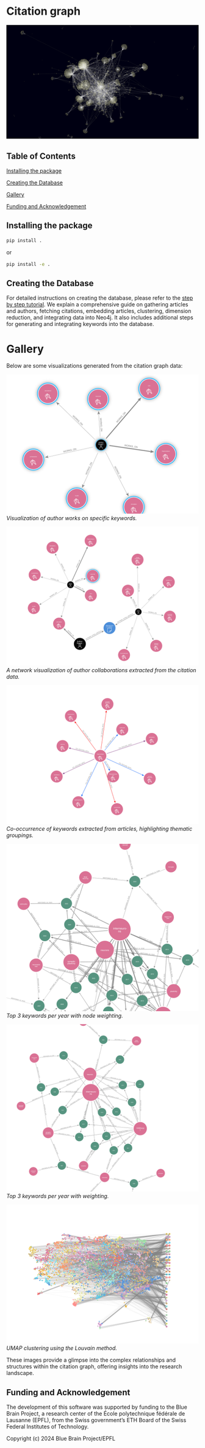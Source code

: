 # Citation graph

![3D Force Graph](images/force_3d_graph.png)

## Table of Contents

[Installing the package](#installing-the-package)

[Creating the Database](#creating-the-database)

[Gallery](#gallery)

[Funding and Acknowledgement](#funding-and-acknowledgement)


## Installing the package

```bash
pip install .
```

or

```bash
pip install -e .
```

## Creating the Database 

For detailed instructions on creating the database, please refer to the [step by step tutorial](src/citations/scripts/README.md). We explain a comprehensive guide on gathering articles and authors, fetching citations, embedding articles, clustering, dimension reduction, and integrating data into Neo4j. It also includes additional steps for generating and integrating keywords into the database.

# Gallery 


Below are some visualizations generated from the citation graph data:

![Author Works on Keyword](images/author_works_on_keyword2.png)
*Visualization of author works on specific keywords.*

![Author Collaboration Network](images/author_works_on_keyword3.png)
*A network visualization of author collaborations extracted from the citation data.*

![Keyword Co-occurrence](images/keyword_cooccurence.png)
*Co-occurrence of keywords extracted from articles, highlighting thematic groupings.*

![Top 3 Keywords Per Year (Node Weighted)](images/top_3_keywords_per_year_node_weighted.png)
*Top 3 keywords per year with node weighting.*

![Top 3 Keywords Per Year (Weighted)](images/top_3_keywords_per_year_weighted.png)
*Top 3 keywords per year with weighting.*

![UMAP Cluster Louvain](images/umap_cluster_louvain.png)
*UMAP clustering using the Louvain method.*

These images provide a glimpse into the complex relationships and structures within the citation graph, offering insights into the research landscape.



## Funding and Acknowledgement

The development of this software was supported by funding to the Blue Brain Project, a research center of the École polytechnique fédérale de Lausanne (EPFL), from the Swiss government’s ETH Board of the Swiss Federal Institutes of Technology.

Copyright (c) 2024 Blue Brain Project/EPFL
